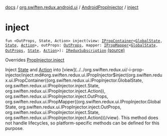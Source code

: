 [docs](../../index.md) / [org.swiften.redux.android.ui](../index.md) / [AndroidPropInjector](index.md) / [inject](./inject.md)

# inject

`fun <OutProps, State, Action> inject(view: `[`IPropContainer`](../../org.swiften.redux.ui/-i-prop-container/index.md)`<`[`GlobalState`](index.md#GlobalState)`, `[`State`](inject.md#State)`, `[`Action`](inject.md#Action)`>, outProps: `[`OutProps`](inject.md#OutProps)`, mapper: `[`IPropMapper`](../../org.swiften.redux.ui/-i-prop-mapper.md)`<`[`GlobalState`](index.md#GlobalState)`, `[`OutProps`](inject.md#OutProps)`, `[`State`](inject.md#State)`, `[`Action`](inject.md#Action)`>): `[`IReduxSubscription`](../../org.swiften.redux.core/-i-redux-subscription/index.md) [(source)](https://github.com/protoman92/KotlinRedux/tree/master/android/android-ui/src/main/java/org/swiften/redux/android/ui/AndroidPropInjector.kt#L25)

Overrides [PropInjector.inject](../../org.swiften.redux.ui/-prop-injector/inject.md)

Inject [State](../../org.swiften.redux.ui/-i-prop-injector/inject.md#State) and [Action](../../org.swiften.redux.ui/-i-prop-injector/inject.md#Action) into [view](../../org.swiften.redux.ui/-i-prop-injector/inject.md#org.swiften.redux.ui.IPropInjector$inject(org.swiften.redux.ui.IPropContainer((org.swiften.redux.ui.IPropInjector.GlobalState, org.swiften.redux.ui.IPropInjector.inject.State, org.swiften.redux.ui.IPropInjector.inject.Action)), org.swiften.redux.ui.IPropInjector.inject.OutProps, org.swiften.redux.ui.IPropMapper((org.swiften.redux.ui.IPropInjector.GlobalState, org.swiften.redux.ui.IPropInjector.inject.OutProps, org.swiften.redux.ui.IPropInjector.inject.State, org.swiften.redux.ui.IPropInjector.inject.Action)))/view). This method does not handle lifecycles, so
platform-specific methods can be defined for this purpose.

